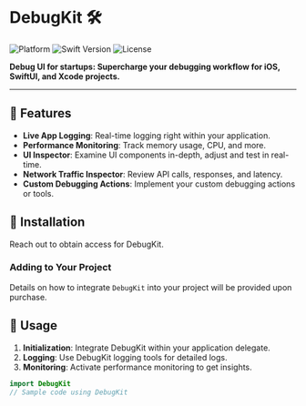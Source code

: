# DebugKit 🛠️

![Platform](https://img.shields.io/badge/platform-iOS-blue.svg)
![Swift Version](https://img.shields.io/badge/Swift-5.3-orange.svg)
![License](https://img.shields.io/badge/License-Private-red.svg)

**Debug UI for startups: Supercharge your debugging workflow for iOS, SwiftUI, and Xcode projects.**

---

## 🌟 Features

- **Live App Logging**: Real-time logging right within your application.
- **Performance Monitoring**: Track memory usage, CPU, and more.
- **UI Inspector**: Examine UI components in-depth, adjust and test in real-time.
- **Network Traffic Inspector**: Review API calls, responses, and latency.
- **Custom Debugging Actions**: Implement your custom debugging actions or tools.

## 🚀 Installation

Reach out to obtain access for DebugKit.

### Adding to Your Project

Details on how to integrate `DebugKit` into your project will be provided upon purchase.

## 📱 Usage

1. **Initialization**: Integrate DebugKit within your application delegate.
2. **Logging**: Use DebugKit logging tools for detailed logs.
3. **Monitoring**: Activate performance monitoring to get insights.

```swift
import DebugKit
// Sample code using DebugKit
